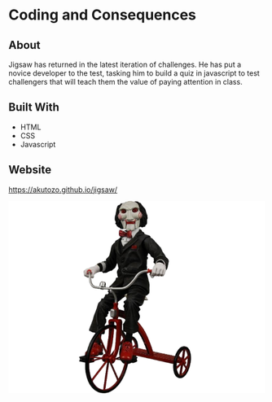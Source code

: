 # Coding and Consequences

## About
Jigsaw has returned in the latest iteration of challenges. He has put a novice developer to the test, tasking him to build a quiz in javascript to test challengers that will teach them the value of paying attention in class.

## Built With
* HTML
* CSS
* Javascript

## Website
https://akutozo.github.io/jigsaw/

![Jigsaw](/assets/images/jigsaw.png "Final Version")